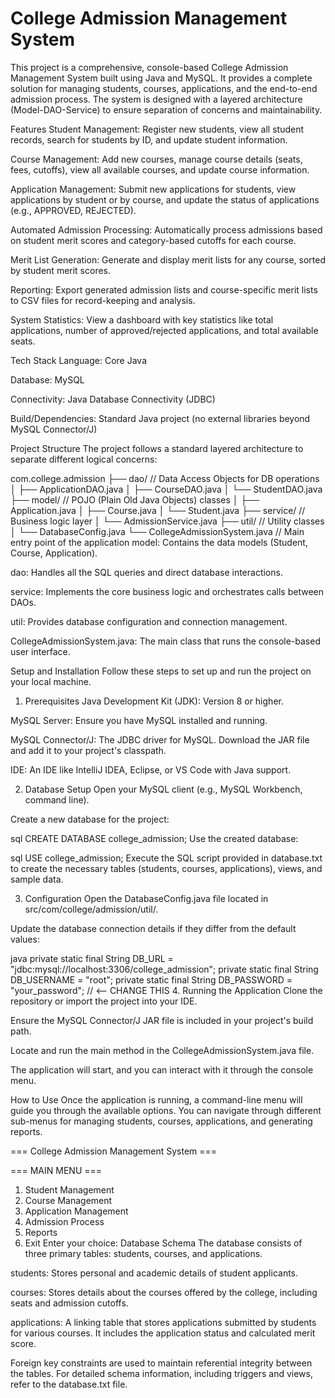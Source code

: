 # College Admission Management System #
This project is a comprehensive, console-based College Admission Management System built using Java and MySQL. It provides a complete solution for managing students, courses, applications, and the end-to-end admission process. The system is designed with a layered architecture (Model-DAO-Service) to ensure separation of concerns and maintainability.

Features
Student Management: Register new students, view all student records, search for students by ID, and update student information.

Course Management: Add new courses, manage course details (seats, fees, cutoffs), view all available courses, and update course information.

Application Management: Submit new applications for students, view applications by student or by course, and update the status of applications (e.g., APPROVED, REJECTED).

Automated Admission Processing: Automatically process admissions based on student merit scores and category-based cutoffs for each course.

Merit List Generation: Generate and display merit lists for any course, sorted by student merit scores.

Reporting: Export generated admission lists and course-specific merit lists to CSV files for record-keeping and analysis.

System Statistics: View a dashboard with key statistics like total applications, number of approved/rejected applications, and total available seats.

Tech Stack
Language: Core Java

Database: MySQL

Connectivity: Java Database Connectivity (JDBC)

Build/Dependencies: Standard Java project (no external libraries beyond MySQL Connector/J)

Project Structure
The project follows a standard layered architecture to separate different logical concerns:


com.college.admission
├── dao/                  // Data Access Objects for DB operations
│   ├── ApplicationDAO.java
│   ├── CourseDAO.java
│   └── StudentDAO.java
├── model/                // POJO (Plain Old Java Objects) classes
│   ├── Application.java
│   ├── Course.java
│   └── Student.java
├── service/              // Business logic layer
│   └── AdmissionService.java
├── util/                 // Utility classes
│   └── DatabaseConfig.java
└── CollegeAdmissionSystem.java // Main entry point of the application
model: Contains the data models (Student, Course, Application).

dao: Handles all the SQL queries and direct database interactions.

service: Implements the core business logic and orchestrates calls between DAOs.

util: Provides database configuration and connection management.

CollegeAdmissionSystem.java: The main class that runs the console-based user interface.

Setup and Installation
Follow these steps to set up and run the project on your local machine.

1. Prerequisites
Java Development Kit (JDK): Version 8 or higher.

MySQL Server: Ensure you have MySQL installed and running.

MySQL Connector/J: The JDBC driver for MySQL. Download the JAR file and add it to your project's classpath.

IDE: An IDE like IntelliJ IDEA, Eclipse, or VS Code with Java support.

2. Database Setup
Open your MySQL client (e.g., MySQL Workbench, command line).

Create a new database for the project:

sql
CREATE DATABASE college_admission;
Use the created database:

sql
USE college_admission;
Execute the SQL script provided in database.txt to create the necessary tables (students, courses, applications), views, and sample data.

3. Configuration
Open the DatabaseConfig.java file located in src/com/college/admission/util/.

Update the database connection details if they differ from the default values:

java
private static final String DB_URL = "jdbc:mysql://localhost:3306/college_admission";
private static final String DB_USERNAME = "root";
private static final String DB_PASSWORD = "your_password"; // <-- CHANGE THIS
4. Running the Application
Clone the repository or import the project into your IDE.

Ensure the MySQL Connector/J JAR file is included in your project's build path.

Locate and run the main method in the CollegeAdmissionSystem.java file.

The application will start, and you can interact with it through the console menu.

How to Use
Once the application is running, a command-line menu will guide you through the available options. You can navigate through different sub-menus for managing students, courses, applications, and generating reports.


=== College Admission Management System ===

=== MAIN MENU ===
1. Student Management
2. Course Management
3. Application Management
4. Admission Process
5. Reports
6. Exit
Enter your choice:
Database Schema
The database consists of three primary tables: students, courses, and applications.

students: Stores personal and academic details of student applicants.

courses: Stores details about the courses offered by the college, including seats and admission cutoffs.

applications: A linking table that stores applications submitted by students for various courses. It includes the application status and calculated merit score.

Foreign key constraints are used to maintain referential integrity between the tables. For detailed schema information, including triggers and views, refer to the database.txt file.
